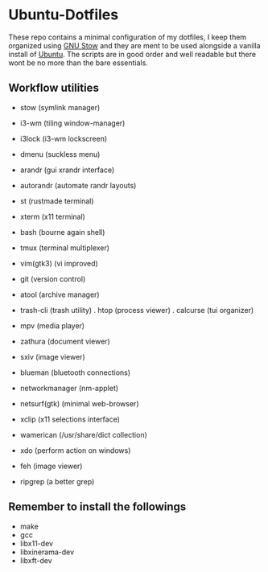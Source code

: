 # Ubuntu-Dotfiles

These repo contains a minimal configuration of my dotfiles, I keep them organized using [GNU Stow](https://www.gnu.org/software/stow/) and they are ment to be used alongside a vanilla install of [Ubuntu](https://ubuntu.com/#download). The scripts are in good order and well readable but there wont be no more than the bare essentials.




## Workflow utilities

- stow            (symlink manager)
- i3-wm           (tiling window-manager)
- i3lock          (i3-wm lockscreen)
- dmenu           (suckless menu)
- arandr          (gui xrandr interface)
- autorandr       (automate randr layouts)

- st              (rustmade terminal)
- xterm           (x11 terminal)
- bash            (bourne again shell)
- tmux            (terminal multiplexer)
- vim(gtk3)       (vi improved)

- git             (version control)
- atool           (archive manager)
- trash-cli       (trash utility)
. htop            (process viewer)
. calcurse        (tui organizer)

- mpv             (media player)
- zathura         (document viewer)
- sxiv            (image viewer)

- blueman         (bluetooth connections)
- networkmanager  (nm-applet)
- netsurf(gtk)    (minimal web-browser)

- xclip           (x11 selections interface)
- wamerican       (/usr/share/dict collection)
- xdo             (perform action on windows)
- feh             (image viewer)
- ripgrep         (a better grep)




## Remember to install the followings

- make
- gcc
- libx11-dev
- libxinerama-dev
- libxft-dev
